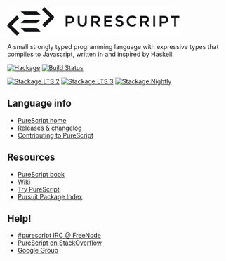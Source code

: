 [![PureScript](logo.png)](http://purescript.org)

A small strongly typed programming language with expressive types that compiles to Javascript, written in and inspired by Haskell.

[![Hackage](https://img.shields.io/hackage/v/purescript.svg)](http://hackage.haskell.org/package/purescript) [![Build Status](https://api.travis-ci.org/purescript/purescript.svg?branch=master)](http://travis-ci.org/purescript/purescript)

[![Stackage LTS 2](http://stackage.org/package/purescript/badge/lts-2)](http://stackage.org/lts-2/package/purescript)
[![Stackage LTS 3](http://stackage.org/package/purescript/badge/lts-3)](http://stackage.org/lts-3/package/purescript)
[![Stackage Nightly](http://stackage.org/package/purescript/badge/nightly)](http://stackage.org/nightly/package/purescript)

## Language info

- [PureScript home](http://purescript.org)
- [Releases & changelog](https://github.com/purescript/purescript/releases)
- [Contributing to PureScript](https://github.com/purescript/purescript/blob/master/CONTRIBUTING.md)

## Resources

- [PureScript book](https://leanpub.com/purescript/read)
- [Wiki](http://wiki.purescript.org)
- [Try PureScript](http://try.purescript.org)
- [Pursuit Package Index](http://pursuit.purescript.org/)

## Help!

- [#purescript IRC @ FreeNode](http://webchat.freenode.net/?channels=purescript)
- [PureScript on StackOverflow](http://stackoverflow.com/questions/tagged/purescript)
- [Google Group](https://groups.google.com/forum/#!forum/purescript)
